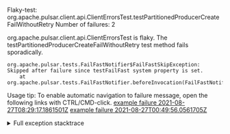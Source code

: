         
Flaky-test: org.apache.pulsar.client.api.ClientErrorsTest.testPartitionedProducerCreateFailWithoutRetry
Number of failures: 2

org.apache.pulsar.client.api.ClientErrorsTest is flaky. The testPartitionedProducerCreateFailWithoutRetry test method fails sporadically.

```
org.apache.pulsar.tests.FailFastNotifier$FailFastSkipException: Skipped after failure since testFailFast system property is set.
	at org.apache.pulsar.tests.FailFastNotifier.beforeInvocation(FailFastNotifier.java:88)

```

Usage tip: To enable automatic navigation to failure message, open the following links with CTRL/CMD-click.
[example failure 2021-08-27T08:29:17.1861501Z](https://github.com/apache/pulsar/runs/3441181143?check_suite_focus=true#step:9:1304)
[example failure 2021-08-27T00:49:56.0561705Z](https://github.com/apache/pulsar/runs/3438608157?check_suite_focus=true#step:9:1300)


<details>
<summary>Full exception stacktrace</summary>
<code><pre>
org.apache.pulsar.tests.FailFastNotifier$FailFastSkipException: Skipped after failure since testFailFast system property is set.
	at org.apache.pulsar.tests.FailFastNotifier.beforeInvocation(FailFastNotifier.java:88)

</pre></code>
</details>

